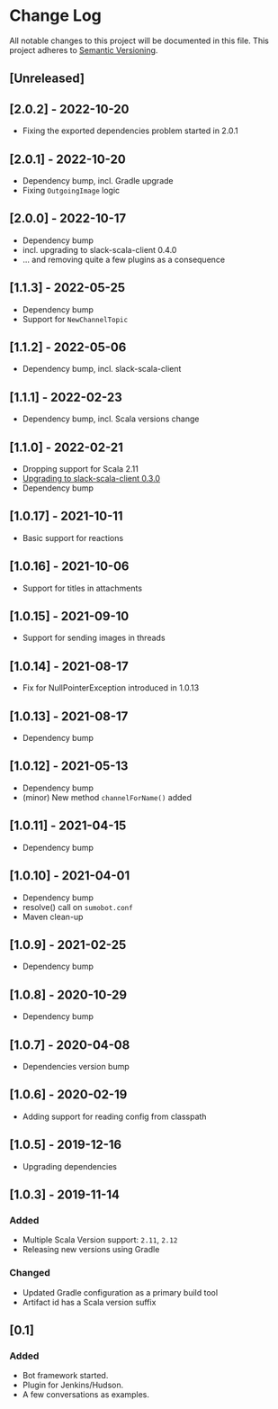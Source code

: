 # Change Log
All notable changes to this project will be documented in this file.
This project adheres to [Semantic Versioning](http://semver.org/).

## [Unreleased]

## [2.0.2] - 2022-10-20
- Fixing the exported dependencies problem started in 2.0.1

## [2.0.1] - 2022-10-20
- Dependency bump, incl. Gradle upgrade
- Fixing `OutgoingImage` logic

## [2.0.0] - 2022-10-17
- Dependency bump
- incl. upgrading to slack-scala-client 0.4.0
- ... and removing quite a few plugins as a consequence

## [1.1.3] - 2022-05-25
- Dependency bump
- Support for `NewChannelTopic`

## [1.1.2] - 2022-05-06
- Dependency bump, incl. slack-scala-client

## [1.1.1] - 2022-02-23
- Dependency bump, incl. Scala versions change

## [1.1.0] - 2022-02-21
- Dropping support for Scala 2.11
- [Upgrading to slack-scala-client 0.3.0](https://github.com/slack-scala-client/slack-scala-client/releases/tag/v0.3.0)
- Dependency bump
 
## [1.0.17] - 2021-10-11
- Basic support for reactions

## [1.0.16] - 2021-10-06
- Support for titles in attachments

## [1.0.15] - 2021-09-10
- Support for sending images in threads

## [1.0.14] - 2021-08-17
- Fix for NullPointerException introduced in 1.0.13

## [1.0.13] - 2021-08-17
- Dependency bump

## [1.0.12] - 2021-05-13
- Dependency bump
- (minor) New method `channelForName()` added

## [1.0.11] - 2021-04-15
- Dependency bump

## [1.0.10] - 2021-04-01
- Dependency bump
- resolve() call on `sumobot.conf`
- Maven clean-up

## [1.0.9] - 2021-02-25
- Dependency bump

## [1.0.8] - 2020-10-29
- Dependency bump

## [1.0.7] - 2020-04-08
- Dependencies version bump

## [1.0.6] - 2020-02-19
- Adding support for reading config from classpath

## [1.0.5] - 2019-12-16
- Upgrading dependencies

## [1.0.3] - 2019-11-14

### Added
- Multiple Scala Version support: `2.11`, `2.12`
- Releasing new versions using Gradle

### Changed
- Updated Gradle configuration as a primary build tool
- Artifact id has a Scala version suffix

## [0.1]

### Added
- Bot framework started.
- Plugin for Jenkins/Hudson.
- A few conversations as examples. 
